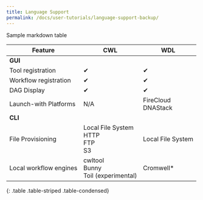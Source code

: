 ```yaml
---
title: Language Support
permalink: /docs/user-tutorials/language-support-backup/
---
```


Sample markdown table

| Feature                | CWL           | WDL   |
| ---------------------  | ------------- | ----- | 
| **GUI**                |               |       |
| Tool registration      | ✔             | ✔     | 
| Workflow registration  | ✔             | ✔     |  
| DAG Display            | ✔             | ✔     |  
| Launch-with Platforms  | N/A           | FireCloud<br>DNAStack |  
| **CLI**                |               |       |
| File Provisioning      | Local File System<br>HTTP<br>FTP<br>S3             | Local File System     | 
| Local workflow engines | cwltool<br>Bunny<br>Toil (experimental)              | Cromwell* |
{: .table .table-striped .table-condensed}
